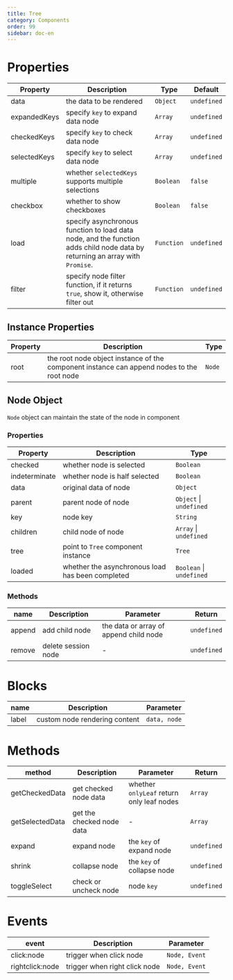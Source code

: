 ```yaml
---
title: Tree
category: Components
order: 99 
sidebar: doc-en
---
```


# Properties

| Property | Description | Type | Default |
| --- | --- | --- | --- |
| data | the data to be rendered | `Object` | `undefined` |
| expandedKeys |specify `key` to expand data node | `Array` | `undefined` |
| checkedKeys | specify `key` to check data node| `Array` | `undefined` |
| selectedKeys | specify `key` to select data node | `Array` | `undefined` |
| multiple | whether `selectedKeys` supports multiple selections | `Boolean` | `false` |
| checkbox | whether to show checkboxes | `Boolean` | `false` |
| load | specify asynchronous function to load data node, and the function adds child node data  by returning an array with `Promise`. | `Function` | `undefined` |
| filter | specify node filter function, if it returns `true`, show it, otherwise filter out | `Function` | `undefined` |

## Instance Properties

| Property | Description | Type |
| --- | --- | --- |
| root |the root node object instance of the component instance can append nodes to the root node | `Node` |

## Node Object

`Node` object can maintain the state of the node in component


### Properties

| Property | Description | Type |
| --- | --- | --- |
| checked | whether node is selected| `Boolean` |
| indeterminate | whether node is half selected | `Boolean` |
| data | original data of node | `Object` |
| parent | parent node of node | `Object` &#124; `undefined` |
| key | node key | `String` |
| children | child node of node | `Array` &#124; `undefined` |
| tree | point to `Tree` component instance | `Tree` |
| loaded | whether the asynchronous load has been completed| `Boolean` &#124; `undefined` |

### Methods

| name | Description | Parameter | Return |
| --- | --- | --- | --- |
| append | add child node | the data or array of append child node | `undefined` |
| remove | delete session node | - | `undefined` |

# Blocks

| name | Description | Parameter |
| --- | --- | --- |
| label | custom node rendering content | `data, node` |

# Methods

| method | Description | Parameter | Return |
| --- | --- | --- | --- |
| getCheckedData | get checked node data | whether `onlyLeaf` return only leaf nodes | `Array` |
| getSelectedData | get the checked node data | - | `Array` |
| expand | expand node | the `key` of expand node | `undefined` |
| shrink | collapse node | the `key` of collapse node | `undefined` |
| toggleSelect | check or uncheck node | node `key` | `undefined` |

# Events

| event | Description | Parameter |
| --- | --- | --- |
| click:node | trigger when click node | `Node, Event` |
| rightclick:node | trigger when right click node | `Node, Event` |
